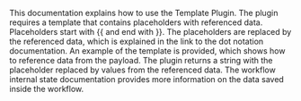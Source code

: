This documentation explains how to use the Template Plugin. The plugin requires a template that contains placeholders
with referenced data. Placeholders start with {{ and end with }}. The placeholders are replaced by the referenced data,
which is explained in the link to the dot notation documentation. An example of the template is provided, which shows
how to reference data from the payload. The plugin returns a string with the placeholder replaced by values from the
referenced data. The workflow internal state documentation provides more information on the data saved inside the
workflow.